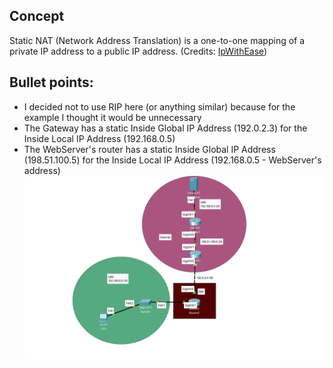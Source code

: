 ## Concept
Static NAT (Network Address Translation) is a one-to-one mapping of a private IP address to a public IP address. (Credits: [IpWithEase](https://ipwithease.com/nat-types-static-dynamic-and-overload/))

## Bullet points:
- I decided not to use RIP here (or anything similar) because for the example I thought it would be unnecessary
- The Gateway has a static Inside Global IP Address (192.0.2.3) for the Inside Local IP Address (192.168.0.5)
- The WebServer's router has a static Inside Global IP Address (198.51.100.5) for the Inside Local IP Address (192.168.0.5 - WebServer's address)
![Image from the Cisco Packet Software showing a demo of Static NAT](static-nat.png)
